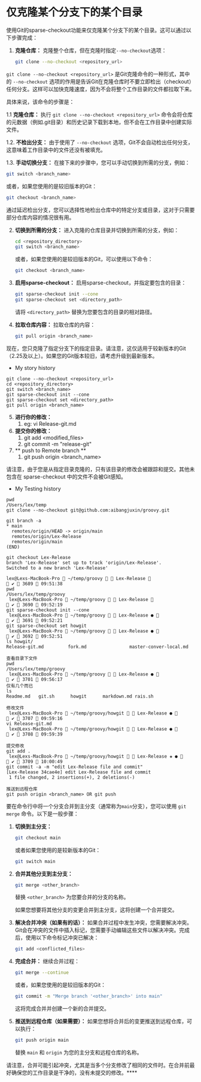 

# 仅克隆某个分支下的某个目录
使用Git的sparse-checkout功能来仅克隆某个分支下的某个目录。这可以通过以下步骤完成：

1. **克隆仓库：**
   克隆整个仓库，但在克隆时指定`--no-checkout`选项：

   ```bash
   git clone --no-checkout <repository_url>
   ```
`git clone --no-checkout <repository_url>` 
是Git克隆命令的一种形式，其中的 `--no-checkout` 选项的作用是告诉Git在克隆仓库时不要立即检出（checkout）任何分支。这样可以加快克隆速度，因为不会将整个工作目录的文件都拉取下来。

具体来说，该命令的步骤是：

1.1 **克隆仓库：**
   执行 `git clone --no-checkout <repository_url>` 命令会将仓库的元数据（例如.git目录）和历史记录下载到本地，但不会在工作目录中创建实际文件。

1.2. **不检出分支：**
   由于使用了 `--no-checkout` 选项，Git不会自动检出任何分支，这意味着工作目录中的文件还没有被填充。

1.3. **手动切换分支：**
   在接下来的步骤中，您可以手动切换到所需的分支，例如：

   ```bash
   git switch <branch_name>
   ```

   或者，如果您使用的是较旧版本的Git：

   ```bash
   git checkout <branch_name>
   ```

通过延迟检出分支，您可以选择性地检出仓库中的特定分支或目录，这对于只需要部分仓库内容的情况很有用。 


2. **切换到所需的分支：**
   进入克隆的仓库目录并切换到所需的分支，例如：

   ```bash
   cd <repository_directory>
   git switch <branch_name>
   ```

   或者，如果您使用的是较旧版本的Git，可以使用以下命令：

   ```bash
   git checkout <branch_name>
   ```

3. **启用sparse-checkout：**
   启用sparse-checkout，并指定要包含的目录：

   ```bash
   git sparse-checkout init --cone
   git sparse-checkout set <directory_path>
   ```

   请将 `<directory_path>` 替换为您要包含的目录的相对路径。

4. **拉取仓库内容：**
   拉取仓库的内容：

   ```bash
   git pull origin <branch_name>
   ```

现在，您只克隆了指定分支下的指定目录。请注意，这仅适用于较新版本的Git（2.25及以上）。如果您的Git版本较旧，请考虑升级到最新版本。

- My story history
```
git clone --no-checkout <repository_url>
cd <repository_directory>
git switch <branch_name>
git sparse-checkout init --cone
git sparse-checkout set <directory_path>
git pull origin <branch_name>

```

5. **进行你的修改：**
   1. eg: vi Release-git.md
6. **提交你的修改：**
   1. git add <modified_files>
   2. git commit -m "release-git"
7. ** push to Remote branch **
   1. git push origin <branch_name>


请注意，由于您是从指定目录克隆的，只有该目录的修改会被跟踪和提交。其他未包含在 sparse-checkout 中的文件不会被Git感知。

- My Testing history
```
pwd
/Users/lex/temp
git clone --no-checkout git@github.com:aibangjuxin/groovy.git

git branch -a
* main
  remotes/origin/HEAD -> origin/main
  remotes/origin/Lex-Release
  remotes/origin/main
(END)

git checkout Lex-Release
branch 'Lex-Release' set up to track 'origin/Lex-Release'.
Switched to a new branch 'Lex-Release'

lex@Lexs-MacBook-Pro  ~/temp/groovy   Lex-Release 
 ✔  3689  09:51:38
pwd
/Users/lex/temp/groovy
 lex@Lexs-MacBook-Pro  ~/temp/groovy   Lex-Release 
 ✔  3690  09:52:19
git sparse-checkout init --cone
 lex@Lexs-MacBook-Pro  ~/temp/groovy   Lex-Release ● 
 ✔  3691  09:52:21
git sparse-checkout set howgit
 lex@Lexs-MacBook-Pro  ~/temp/groovy   Lex-Release ● 
 ✔  3692  09:52:51
ls howgit/
Release-git.md         fork.md                master-conver-local.md

查看目录下文件
pwd
/Users/lex/temp/groovy
 lex@Lexs-MacBook-Pro  ~/temp/groovy   Lex-Release ● 
 ✔  3701  09:56:17
仅有几个而已
ls
Readme.md   git.sh      howgit      markdown.md rais.sh

修改文件
 lex@Lexs-MacBook-Pro  ~/temp/groovy/howgit   Lex-Release ● 
 ✔  3707  09:59:16
vi Release-git.md
 lex@Lexs-MacBook-Pro  ~/temp/groovy/howgit   Lex-Release ● 
 ✔  3708  09:59:39

提交修改
git add .
 lex@Lexs-MacBook-Pro  ~/temp/groovy/howgit   Lex-Release ✚ ● 
 ✔  3709  10:00:49
git commit -a -m "edit Lex-Release file and commit"
[Lex-Release 34cae4e] edit Lex-Release file and commit
 1 file changed, 2 insertions(+), 2 deletions(-)

推送到远程仓库
git push origin <branch_name> OR git push

```


要在命令行中将一个分支合并到主分支（通常称为`main`分支），您可以使用 `git merge` 命令。以下是一般步骤：

1. **切换到主分支：**
   ```bash
   git checkout main
   ```
   或者如果您使用的是较新版本的Git：
   ```bash
   git switch main
   ```

2. **合并其他分支到主分支：**
   ```bash
   git merge <other_branch>
   ```
   替换 `<other_branch>` 为您要合并的分支的名称。

   如果您想要将其他分支的变更合并到主分支，这将创建一个合并提交。

3. **解决合并冲突（如果有的话）：**
   如果合并过程中发生冲突，您需要解决冲突。Git会在冲突的文件中插入标记，您需要手动编辑这些文件以解决冲突。完成后，使用以下命令标记冲突已解决：
   ```bash
   git add <conflicted_files>
   ```

4. **完成合并：**
   继续合并过程：
   ```bash
   git merge --continue
   ```

   或者，如果您使用的是较旧版本的Git：
   ```bash
   git commit -m "Merge branch '<other_branch>' into main"
   ```

   这将完成合并并创建一个新的合并提交。

5. **推送到远程仓库（如果需要）：**
   如果您想将合并后的变更推送到远程仓库，可以执行：
   ```bash
   git push origin main
   ```

   替换 `main` 和 `origin` 为您的主分支和远程仓库的名称。

请注意，合并可能引起冲突，尤其是当多个分支修改了相同的文件时。在合并前最好确保您的工作目录是干净的，没有未提交的修改。****